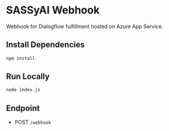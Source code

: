 # SASSyAI Webhook

Webhook for Dialogflow fulfillment hosted on Azure App Service.

## Install Dependencies
```bash
npm install
```

## Run Locally
```bash
node index.js
```

## Endpoint
- POST `/webhook`
